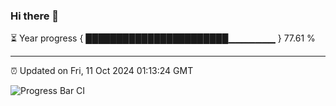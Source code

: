 ### Hi there 👋

⏳ Year progress { ███████████████████████▁▁▁▁▁▁▁ } 77.61 %

---

⏰ Updated on Fri, 11 Oct 2024 01:13:24 GMT

![Progress Bar CI](https://github.com/JuvenileQ/Progress-Bar-CI/workflows/main/badge.svg)

